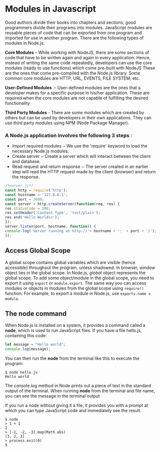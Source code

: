 # Modules in Javascript

Good authors divide their books into chapters and sections; good programmers divide their programs into modules. 
JavaScript modules are reusable pieces of code that can be exported from one program and imported for use in another program.
There are the following types of modules in Node.js:

**Core Modules** – While working with NodeJS, there are some sections of code that have
to be written again and again in every application. Hence, instead of writing the same code repeatedly, developers can
use the core modules (ready to use functions) which come pre-built with NodeJS
These are the ones that come pre-compiled with the Node.js
library. Some common core modules are HTTP, URL, EVENTS,
FILE SYSTEM, etc.


**User-Defined Modules**  – User-defined modules are the ones that a
developer makes for a specific purpose in his/her application. These are required when the core modules are not capable of fulfilling the desired functionality.

**Third Party Modules** - There are some modules which are created by others
but can be used by developers in their own applications.
They can use third party modules using NPM (Node Package Manager).



### A Node.js application involves the following 3 steps :

* Import required modules − We use the 'require' keyword to load the necessary
Node.js modules.
* Create server − Create a server which will interact between the client and database.
* Read request and return response − The server created in an earlier
step will read the HTTP request made by the client (browser) and return the response.

```js
/*server.js*/
const http = require('http');
const hostname = '127.0.0.1';
const port = 3000;
const server = http.createServer(function(req, res) {
res.statusCode = 200;
res.setHeader('Content-Type', 'text/plain');
res.end('Hello World\n');
});
server.listen(port, hostname, function() {
console.log('Server running at http://'+ hostname + ':' + port + '/');
});
```


## Access Global Scope

A global scope contains global variables which are visible (hence accessible)
throughout the program, unless shadowed.
In browser, *window* object lies in the global scope. In Node.js, *global* object
represents the global scope.
To add some object/module in the global scope, you need to export it using ```export``` or
```module.export```. The same way you can access modules or objects in modules from the
global scope using ```require()``` function.
For example, to export a module in Node.js, use ```exports.name = module```.

## The node command
When Node.js is installed on a system, it provides a command called a **node**, 
which is used to run JavaScript files. If you have a file hello.js, containing this code:

```js
let message = "Hello world";
console.log(message);
```
You can then run the **node** from the terminal like this to execute the program:

```shell
$ node hello.js
Hello world
```
The console.log method in Node prints out a piece of text in the standard output of the terminal. 
When running **node** from the terminal and file name, you can see the message in the terminal output

If you run a node without giving it a file, it provides you with a prompt at which you can 
type JavaScript code and immediately see the result.

```shell
$ node
> 1 + 1
2
> [-1, -2, -3].map(Math.abs)
[1, 2, 3]
> process.exit(0)
$
```